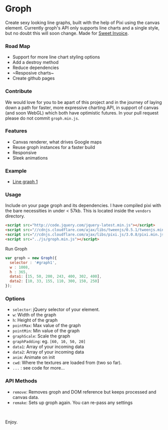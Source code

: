 Groph
====
Create sexy looking line graphs, built with the help of Pixi using the canvas element. Currently groph's API only supports line charts and a single style, but no doubt this will soon change. Made for [Sweet Invoice](http://sweetinvoice.com).

### Road Map ###

- Support for more line chart styling options
- Add a destroy method
- Reduce dependencies
- ~Resposive charts~
- Create github pages

### Contribute ###

We would love for you to be apart of this project and in the journey of laying down a path for faster, more expressive charting API, in support of canvas (and soon WebGL) which both have optimistic futures. In your pull request please do not commit `groph.min.js`.

### Features ###

- Canvas renderer, what drives Google maps
- Reuse groph instances for a faster build
- Responsive
- Sleek animations

### Example ###

- [Line graph 1](https://github.com/Boyyce/groph/blob/master/example/index.html)

### Usage ###
Include on your page groph and its dependencies. I have compiled pixi with the bare necessities in under < 57kb. This is located inside the `vendors` directory. 
```html
<script src="http://code.jquery.com/jquery-latest.min.js"></script>
<script src="//cdnjs.cloudflare.com/ajax/libs/tweenjs/0.5.1/tweenjs.min.js"></script>
<script src="//cdnjs.cloudflare.com/ajax/libs/pixi.js/3.0.8/pixi.min.js"></script>
<script src="../js/groph.min.js"></script>
```
Run Groph

```javascript
var groph = new Groph({
  selector : '#graph1',
  w : 1008,
  h : 365,
  data1: [15, 50, 200, 243, 400, 302, 400],
  data2: [10, 33, 155, 110, 300, 150, 250]
});
```

### Options ###

- `selector`: jQuery selector of your element.
- `w`: Width of the graph
- `h`: Height of the graph
- `pointMax`: Max value of the graph
- `pointMin`: Min value of the graph
- `graphScale`: Scale the graph
- `graphPadding`: eg. `[60, 10, 50, 20]`
- `data1`: Array of your incoming data
- `data2`: Array of your incoming data
- `anim`: Animate on init
- `cwd`: Where the textures are loaded from (two so far).
- `...` : see code for more...

### API Methods ###

- `remove`: Removes groph and DOM reference but keeps processed and canvas data.
- `remake`: Sets up groph again. You can re-pass any settings

&nbsp;

Enjoy.
